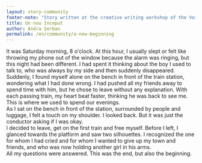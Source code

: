```yaml
---
layout: story-community
footer-note: "Story written at the creative writing workshop of the Voice Your Place Summer School: Curtea de Argeș."
title: Un nou început
author: Andra Șerban
permalink: /en/community/a-new-beginning
---
```


It was Saturday morning, 8 o'clock. At this hour, I usually slept or felt like throwing my phone out of the window because the alarm was ringing, but this night had been different. I had spent it thinking about the boy I used to talk to, who was always by my side and then suddenly disappeared. <br>
Suddenly, I found myself alone on the bench in front of the train station, wondering what I had done wrong. I had pushed all my friends away to spend time with him, but he chose to leave without any explanation. With each passing train, my heart beat faster, thinking he was back to see me. This is where we used to spend our evenings. <br>
As I sat on the bench in front of the station, surrounded by people and luggage, I felt a touch on my shoulder. I looked back. But it was just the conductor asking if I was okay. <br>
I decided to leave, get on the first train and free myself. Before I left, I glanced towards the platform and saw two silhouettes. I recognized the one for whom I had cried and for whom I wanted to give up my town and friends, and who was now holding another girl in his arms. <br>
All my questions were answered. This was the end, but also the beginning.
